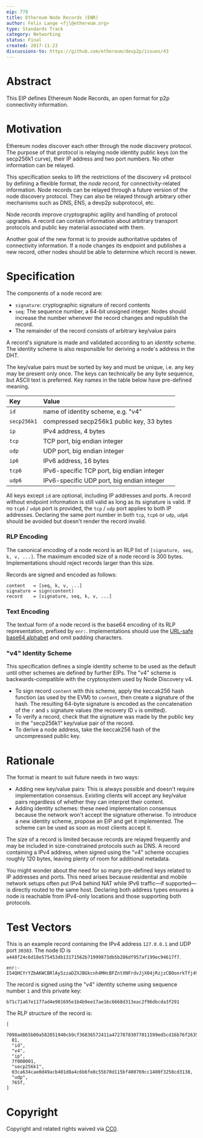 ```yaml
---
eip: 778
title: Ethereum Node Records (ENR)
author: Felix Lange <fjl@ethereum.org>
type: Standards Track
category: Networking
status: Final
created: 2017-11-23
discussions-to: https://github.com/ethereum/devp2p/issues/43
---
```


# Abstract

This EIP defines Ethereum Node Records, an open format for p2p connectivity information.

# Motivation

Ethereum nodes discover each other through the node discovery protocol. The purpose of
that protocol is relaying node identity public keys (on the secp256k1 curve), their IP
address and two port numbers. No other information can be relayed.

This specification seeks to lift the restrictions of the discovery v4 protocol by defining
a flexible format, the *node record*, for connectivity-related information. Node records
can be relayed through a future version of the node discovery protocol. They can also be
relayed through arbitrary other mechanisms such as DNS, ENS, a devp2p subprotocol, etc.

Node records improve cryptographic agility and handling of protocol upgrades. A record can
contain information about arbitrary transport protocols and public key material associated
with them.

Another goal of the new format is to provide authoritative updates of connectivity
information. If a node changes its endpoint and publishes a new record, other nodes should
be able to determine which record is newer.

# Specification

The components of a node record are:

- `signature`: cryptographic signature of record contents
- `seq`: The sequence number, a 64-bit unsigned integer. Nodes should increase the number
   whenever the record changes and republish the record.
-  The remainder of the record consists of arbitrary key/value pairs

A record's signature is made and validated according to an *identity scheme*. The identity
scheme is also responsible for deriving a node's address in the DHT.

The key/value pairs must be sorted by key and must be unique, i.e. any key may be present
only once. The keys can technically be any byte sequence, but ASCII text is preferred. Key
names in the table below have pre-defined meaning.

| Key         | Value                                      |
|:------------|:-------------------------------------------|
| `id`        | name of identity scheme, e.g. "v4"         |
| `secp256k1` | compressed secp256k1 public key, 33 bytes  |
| `ip`        | IPv4 address, 4 bytes                      |
| `tcp`       | TCP port, big endian integer               |
| `udp`       | UDP port, big endian integer               |
| `ip6`       | IPv6 address, 16 bytes                     |
| `tcp6`      | IPv6-specific TCP port, big endian integer |
| `udp6`      | IPv6-specific UDP port, big endian integer |

All keys except `id` are optional, including IP addresses and ports. A record without
endpoint information is still valid as long as its signature is valid. If no `tcp6` /
`udp6` port is provided, the `tcp` / `udp` port applies to both IP addresses. Declaring
the same port number in both `tcp`, `tcp6` or `udp`, `udp6` should be avoided but doesn't
render the record invalid.

### RLP Encoding

The canonical encoding of a node record is an RLP list of `[signature, seq, k, v, ...]`.
The maximum encoded size of a node record is 300 bytes. Implementations should reject
records larger than this size.

Records are signed and encoded as follows:

    content   = [seq, k, v, ...]
    signature = sign(content)
    record    = [signature, seq, k, v, ...]

### Text Encoding

The textual form of a node record is the base64 encoding of its RLP representation,
prefixed by `enr:`. Implementations should use the [URL-safe base64 alphabet][base64url]
and omit padding characters.

### "v4" Identity Scheme

This specification defines a single identity scheme to be used as the default until other
schemes are defined by further EIPs. The "v4" scheme is backwards-compatible with the
cryptosystem used by Node Discovery v4.

- To sign record `content` with this scheme, apply the keccak256 hash function (as used by
  the EVM) to `content`, then create a signature of the hash. The resulting 64-byte
  signature is encoded as the concatenation of the `r` and `s` signature values (the
  recovery ID `v` is omitted).
- To verify a record, check that the signature was made by the public key in the
  "secp256k1" key/value pair of the record.
- To derive a node address, take the keccak256 hash of the uncompressed public key.

# Rationale

The format is meant to suit future needs in two ways:

- Adding new key/value pairs: This is always possible and doesn't require implementation
  consensus. Existing clients will accept any key/value pairs regardless of whether they
  can interpret their content.
- Adding identity schemes: these need implementation consensus because the network won't
  accept the signature otherwise. To introduce a new identity scheme, propose an EIP and
  get it implemented. The scheme can be used as soon as most clients accept it.

The size of a record is limited because records are relayed frequently and may be included
in size-constrained protocols such as DNS. A record containing a IPv4 address, when signed
using the "v4" scheme occupies roughly 120 bytes, leaving plenty of room for additional
metadata.

You might wonder about the need for so many pre-defined keys related to IP addresses and
ports. This need arises because residential and mobile network setups often put IPv4
behind NAT while IPv6 traffic—if supported—is directly routed to the same host. Declaring
both address types ensures a node is reachable from IPv4-only locations and those
supporting both protocols.

# Test Vectors

This is an example record containing the IPv4 address `127.0.0.1` and UDP port `30303`.
The node ID is `a448f24c6d18e575453db13171562b71999873db5b286df957af199ec94617f7`.

```text
enr:-IS4QHCYrYZbAKWCBRlAy5zzaDZXJBGkcnh4MHcBFZntXNFrdvJjX04jRzjzCBOonrkTfj499SZuOh8R33Ls8RRcy5wBgmlkgnY0gmlwhH8AAAGJc2VjcDI1NmsxoQPKY0yuDUmstAHYpMa2_oxVtw0RW_QAdpzBQA8yWM0xOIN1ZHCCdl8
```

The record is signed using the "v4" identity scheme using sequence number `1` and this
private key:

```text
b71c71a67e1177ad4e901695e1b4b9ee17ae16c6668d313eac2f96dbcda3f291
```

The RLP structure of the record is:

```text
[
  7098ad865b00a582051940cb9cf36836572411a47278783077011599ed5cd16b76f2635f4e234738f30813a89eb9137e3e3df5266e3a1f11df72ecf1145ccb9c,
  01,
  "id",
  "v4",
  "ip",
  7f000001,
  "secp256k1",
  03ca634cae0d49acb401d8a4c6b6fe8c55b70d115bf400769cc1400f3258cd3138,
  "udp",
  765f,
]
```

# Copyright

Copyright and related rights waived via [CC0](https://creativecommons.org/publicdomain/zero/1.0/).

[base64url]: https://tools.ietf.org/html/rfc4648#section-5
